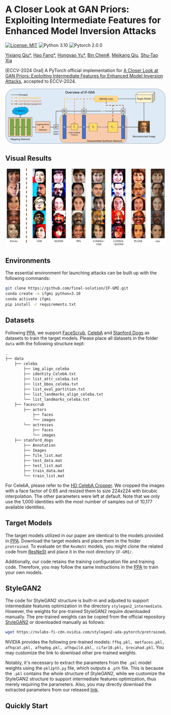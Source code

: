 # A Closer Look at GAN Priors: Exploiting Intermediate Features for Enhanced Model Inversion Attacks
[![License: MIT](https://img.shields.io/badge/License-MIT-green.svg)](https://opensource.org/licenses/MIT)
![Python 3.10](https://img.shields.io/badge/python-3.10-DodgerBlue.svg?style=plastic)
![Pytorch 2.0.0](https://img.shields.io/badge/pytorch-2.0.0-DodgerBlue.svg?style=plastic)


[Yixiang Qiu*](https://scholar.google.cz/citations?hl=zh-CN&user=kxotrxgAAAAJ),
[Hao Fang*](https://scholar.google.cz/citations?user=12237G0AAAAJ&hl=zh-CN),
[Hongyao Yu*](https://scholar.google.cz/citations?user=SpN1xqsAAAAJ&hl=zh-CN),
[Bin Chen#](https://github.com/BinChen2021),
[Meikang Qiu](https://scholar.google.cz/citations?hl=zh-CN&user=smMVdtwAAAAJ),
[Shu-Tao Xia](https://www.sigs.tsinghua.edu.cn/xst/main.htm)

[ECCV-2024 Oral] A PyTorch official implementation for [A Closer Look at GAN Priors: Exploiting Intermediate Features for Enhanced Model Inversion Attacks](https://arxiv.org/abs/2407.13863), accepted to ECCV-2024.

![pipeline](./images/pipeline.jpeg)

## Visual Results

![results](./images/visual.jpeg)

## Environments
The essential environment for launching attacks can be built up with the following commands:
```sh
git clone https://github.com/final-solution/IF-GMI.git
conda create -n ifgmi python=3.10
conda activate ifgmi
pip install -r requirements.txt
```

## Datasets
Following [PPA](https://github.com/LukasStruppek/Plug-and-Play-Attacks), we support [FaceScrub](http://vintage.winklerbros.net/facescrub.html), [CelebA](https://mmlab.ie.cuhk.edu.hk/projects/CelebA.html) and [Stanford Dogs](http://vision.stanford.edu/aditya86/ImageNetDogs/) as datasets to train the target models. Please place all datasets in the folder ```data``` with the following structure kept:

    .
    ├── data       
        ├── celeba
            ├── img_align_celeba
            ├── identity_CelebA.txt
            ├── list_attr_celeba.txt
            ├── list_bbox_celeba.txt
            ├── list_eval_partition.txt
            ├── list_landmarks_align_celeba.txt
            └── list_landmarks_celeba.txt
        ├── facescrub
            ├── actors
                ├── faces
                └── images
            └── actresses
                ├── faces
                └── images
        ├── stanford_dogs
            ├── Annotation
            ├── Images
            ├── file_list.mat
            ├── test_data.mat
            ├── test_list.mat
            ├── train_data.mat
            └── train_list.mat

For CelebA, please refer to the [HD CelebA Cropper](https://github.com/LynnHo/HD-CelebA-Cropper). We cropped the images with a face factor of 0.65 and resized them to size 224x224 with bicubic interpolation. The other parameters were left at default. Note that we only use the 1,000 identities with the most number of samples out of 10,177 available identities.

## Target Models
The target models utilized in our paper are identical to the models provided in [PPA](https://github.com/LukasStruppek/Plug-and-Play-Attacks/releases). Download the target models and place them in the folder ```pretrained```. To evaluate on the ```ResNeSt``` models, you might clone the related code from [ResNeSt](https://github.com/zhanghang1989/ResNeSt) and place it in the root directory ```IF-GMI/```.

Additionally, our code retains the training configuration file and training code. Therefore, you may follow the same instructions in the [PPA](https://github.com/LukasStruppek/Plug-and-Play-Attacks) to train your own models.

## StyleGAN2
The code for StyleGAN2 structure is built-in and adjusted to support intermediate features optimization in the directory ```stylegan2_intermediate```. However, the weights for pre-trained StyleGAN2 require downloaded manually. The pre-trained weights can be copied from the official repository [StyleGAN2](https://github.com/NVlabs/stylegan2-ada-pytorch) or downloaded manually as follows:
```sh
wget https://nvlabs-fi-cdn.nvidia.com/stylegan2-ada-pytorch/pretrained/ffhq.pkl -P stylegan2_intermediate/
```
NVIDIA provides the following pre-trained models: ```ffhq.pkl, metfaces.pkl, afhqcat.pkl, afhqdog.pkl, afhqwild.pkl, cifar10.pkl, brecahad.pkl```. You may customize the link to download other pre-trained weights. 

Notably, it's necessary to extract the parameters from the ```.pkl``` model weights using the ```pkl2pth.py``` file, which outputs a ```.pth``` file. This is because the ```.pkl``` contains the whole structure of StyleGAN2, while we customize the StyleGAN2 structure to support intermediate features optimization, thus merely requiring the parameters. Also, you may directly download the extracted parameters from our released [link](https://github.com/final-solution/IF-GMI/releases).

## Quickly Start
